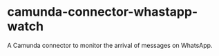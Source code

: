 # camunda-connector-whastapp-watch
A Camunda connector to monitor the arrival of messages on WhatsApp.
